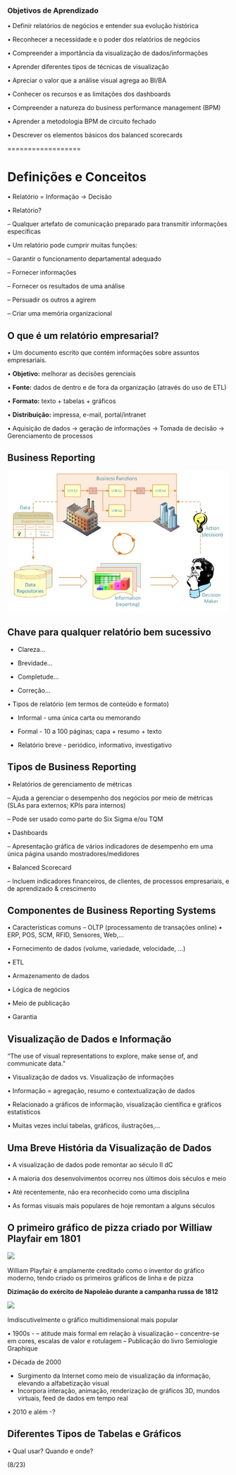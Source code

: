 ### Objetivos de Aprendizado

• Definir relatórios de negócios e entender sua evolução histórica

• Reconhecer a necessidade e o poder dos relatórios de negócios

• Compreender a importância da visualização de dados/informações

• Aprender diferentes tipos de técnicas de visualização

• Apreciar o valor que a análise visual agrega ao BI/BA

• Conhecer os recursos e as limitações dos dashboards

• Compreender a natureza do business performance management (BPM)

• Aprender a metodologia BPM de circuito fechado

• Descrever os elementos básicos dos balanced scorecards

==================

# Definições e Conceitos

• Relatório = Informação -> Decisão

• Relatório? 

  – Qualquer artefato de comunicação preparado para transmitir informações específicas
  
• Um relatório pode cumprir muitas funções:

– Garantir o funcionamento departamental adequado 

– Fornecer informações 

– Fornecer os resultados de uma análise 

– Persuadir os outros a agirem

– Criar uma memória organizacional

## O que é um relatório empresarial?

• Um documento escrito que contém informações sobre assuntos empresariais. 

• **Objetivo:** melhorar as decisões gerenciais

• **Fonte:** dados de dentro e de fora da organização (através do uso de ETL) 

• **Formato:** texto + tabelas + gráficos

• **Distribuição:** impressa, e-mail, portal/intranet 

• Aquisição de dados -> geração de informações -> Tomada de decisão -> Gerenciamento de processos

## Business Reporting

<img src="../.assets/BusinessReport.JPG">

## Chave para qualquer relatório bem sucessivo

- Clareza...

- Brevidade...

- Completude...

- Correção...

• Tipos de relatório (em termos de conteúdo e formato)

  - Informal - uma única carta ou memorando

  - Formal - 10 a 100 páginas; capa + resumo + texto

  - Relatório breve - periódico, informativo, investigativo


## Tipos de Business Reporting

• Relatórios de gerenciamento de métricas 

  – Ajuda a gerenciar o desempenho dos negócios por meio de métricas (SLAs para externos; KPIs para internos)

  – Pode ser usado como parte do Six Sigma e/ou TQM
  
• Dashboards 

  – Apresentação gráfica de vários indicadores de desempenho em uma única página usando mostradores/medidores
  
• Balanced Scorecard 

  – Incluem indicadores financeiros, de clientes, de processos empresariais, e de aprendizado & crescimento
  
## Componentes de Business Reporting Systems

• Características comuns 
  – OLTP (processamento de transações online) 
    • ERP, POS, SCM, RFID, Sensores, Web,...
    
• Fornecimento de dados (volume, variedade, velocidade, ...) 

• ETL

• Armazenamento de dados

• Lógica de negócios

• Meio de publicação

• Garantia

## Visualização de Dados e Informação

“The use of visual representations to explore, make sense of, and communicate data.”

• Visualização de dados vs. Visualização de informações

• Informação = agregação, resumo e contextualização de dados

• Relacionado a gráficos de informação, visualização científica e gráficos estatísticos

• Muitas vezes inclui tabelas, gráficos, ilustrações,...

## Uma Breve História da Visualização de Dados

• A visualização de dados pode remontar ao século II dC

• A maioria dos desenvolvimentos ocorreu nos últimos dois séculos e meio

• Até recentemente, não era reconhecido como uma disciplina

• As formas visuais mais populares de hoje remontam a alguns séculos

## O primeiro gráfico de pizza criado por Williaw Playfair em 1801

<img src="../.assets/primeiroGraf.JPG">

William Playfair é amplamente creditado como o inventor do gráfico moderno, tendo criado os primeiros gráficos de linha e de pizza

**Dizimação do exército de Napoleão durante a campanha russa de 1812**

<img src="../.assets/napo.JPG">

Imdiscutivelmente o gráfico multidimensional mais popular

• 1900s - 
  – atitude mais formal em relação à visualização 
  – concentre-se em cores, escalas de valor e rotulagem
  – Publicação do livro Semiologie Graphique
  
• Década de 2000
  - Surgimento da Internet como meio de visualização da informação, elevando a alfabetização visual
  - Incorpora interação, animação, renderização de gráficos 3D, mundos virtuais, feed de dados em tempo real
   
• 2010 e além -?

## Diferentes Tipos de Tabelas e Gráficos

• Qual usar? Quando e onde?

(8/23)

